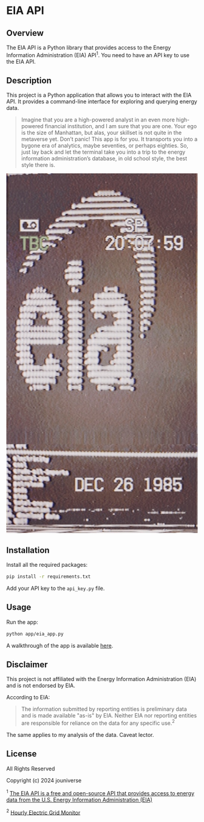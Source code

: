 # EIA API

## Overview

The EIA API is a Python library that provides access to the Energy Information Administration (EIA) API<sup>1</sup>. You need to have an API key to use the EIA API.

## Description

This project is a Python application that allows you to interact with the EIA API. It provides a command-line interface for exploring and querying energy data.

> Imagine that you are a high-powered analyst in an even more high-powered financial institution, and I am sure that you are one. Your ego is the size of Manhattan, but alas, your skillset is not quite in the metaverse yet. Don’t panic! This app is for you. It transports you into a bygone era of analytics, maybe seventies, or perhaps eighties. So, just lay back and let the terminal take you into a trip to the energy information administration’s database, in old school style, the best style there is.

![EIA API MENU](./app/imgs/menu.jpg)

## Installation

Install all the required packages:

```bash
pip install -r requirements.txt
```

Add your API key to the `api_key.py` file.

## Usage

Run the app:

```bash
python app/eia_app.py
```

A walkthrough of the app is available [here](https://youtu.be/LLWuH_CcbYE).

## Disclaimer

This project is not affiliated with the Energy Information Administration (EIA) and is not endorsed by EIA.

According to EIA:

> The information submitted by reporting entities is preliminary data and is made available "as-is" by EIA. Neither EIA nor reporting entities are responsible for reliance on the data for any specific use.<sup>2</sup>

The same applies to my analysis of the data. Caveat lector.

## License

All Rights Reserved

Copyright (c) 2024 jouniverse

<sup>1</sup> [The EIA API is a free and open-source API that provides access to energy data from the U.S. Energy Information Administration (EIA)](https://www.eia.gov/opendata/index.php)

<sup>2</sup> [Hourly Electric Grid Monitor](https://www.eia.gov/electricity/gridmonitor/dashboard/electric_overview/US48/US48)
